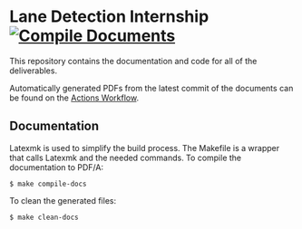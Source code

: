# Lane Detection Internship [![Compile Documents](https://github.com/hypothermic/lane-detection/actions/workflows/compile-documents.yml/badge.svg?branch=master&event=push)](https://github.com/hypothermic/lane-detection/actions/workflows/compile-documents.yml)

This repository contains the documentation and code for all of the deliverables.

Automatically generated PDFs from the latest commit of the documents can be found on the [Actions Workflow](https://github.com/hypothermic/lane-detection/actions/workflows/compile-documents.yml).

## Documentation

Latexmk is used to simplify the build process.
The Makefile is a wrapper that calls Latexmk and the needed commands.
To compile the documentation to PDF/A: 

```
$ make compile-docs
```

To clean the generated files:

```
$ make clean-docs
```

